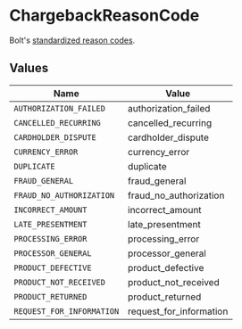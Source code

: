 # ChargebackReasonCode

Bolt's [standardized reason codes](https://help.bolt.com/merchants/references/policies/disputes/dispute-codes/).


## Values

| Name                      | Value                     |
| ------------------------- | ------------------------- |
| `AUTHORIZATION_FAILED`    | authorization_failed      |
| `CANCELLED_RECURRING`     | cancelled_recurring       |
| `CARDHOLDER_DISPUTE`      | cardholder_dispute        |
| `CURRENCY_ERROR`          | currency_error            |
| `DUPLICATE`               | duplicate                 |
| `FRAUD_GENERAL`           | fraud_general             |
| `FRAUD_NO_AUTHORIZATION`  | fraud_no_authorization    |
| `INCORRECT_AMOUNT`        | incorrect_amount          |
| `LATE_PRESENTMENT`        | late_presentment          |
| `PROCESSING_ERROR`        | processing_error          |
| `PROCESSOR_GENERAL`       | processor_general         |
| `PRODUCT_DEFECTIVE`       | product_defective         |
| `PRODUCT_NOT_RECEIVED`    | product_not_received      |
| `PRODUCT_RETURNED`        | product_returned          |
| `REQUEST_FOR_INFORMATION` | request_for_information   |